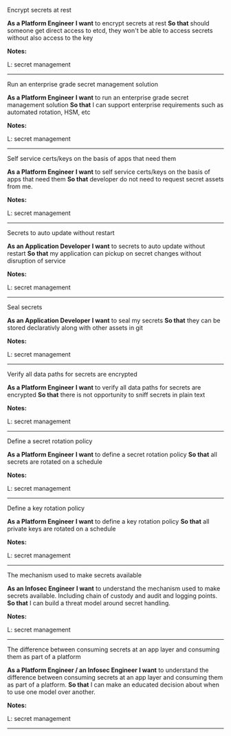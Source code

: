 Encrypt secrets at rest 

**As a Platform Engineer**
**I want** to encrypt secrets at rest 
**So that** should someone get direct access to etcd, they won't be able to access secrets without also access to the key


**Notes:**

L: secret management

---

Run an enterprise grade secret management solution 

**As a Platform Engineer**
**I want** to run an enterprise grade secret management solution 
**So that** I can support enterprise requirements such as automated rotation, HSM, etc


**Notes:**

L: secret management

---

Self service certs/keys on the basis of apps that need them 

**As a Platform Engineer**
**I want** to self service certs/keys on the basis of apps that need them 
**So that** developer do not need to request secret assets from me.


**Notes:**

L: secret management

---

Secrets to auto update without restart 

**As an Application Developer**
**I want** to secrets to auto update without restart 
**So that** my application can pickup on secret changes without disruption of service


**Notes:**

L: secret management

---

Seal secrets 

**As an Application Developer**
**I want** to seal my secrets 
**So that** they can be stored declarativly along with other assets in git


**Notes:**

L: secret management

---

Verify all data paths for secrets are encrypted 

**As a Platform Engineer**
**I want** to verify all data paths for secrets are encrypted 
**So that** there is not opportunity to sniff secrets in plain text


**Notes:**

L: secret management

---

Define a secret rotation policy 

**As a Platform Engineer**
**I want** to define a secret rotation policy 
**So that** all secrets are rotated on a schedule


**Notes:**

L: secret management

---

Define a key rotation policy 

**As a Platform Engineer**
**I want** to define a key rotation policy 
**So that** all private keys are rotated on a schedule


**Notes:**

L: secret management

---

The mechanism used to make secrets available

**As an Infosec Engineer**
**I want** to understand the mechanism used to make secrets available. Including chain of custody and audit and logging points. 
**So that** I can build a threat model around secret handling.


**Notes:**

L: secret management

---

The difference between consuming secrets at an app layer and consuming them as part of a platform

**As a Platform Engineer / an Infosec Engineer**
**I want** to understand the difference between consuming secrets at an app layer and consuming them as part of a platform. 
**So that** I can make an educated decision about when to use one model over another.


**Notes:**

L: secret management

---

